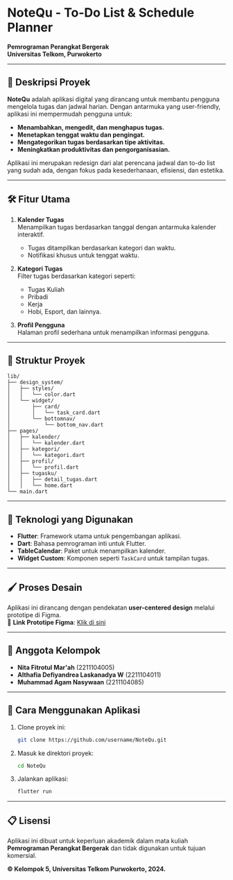 # NoteQu - To-Do List & Schedule Planner

**Pemrograman Perangkat Bergerak**  
**Universitas Telkom, Purwokerto**

---

## 🎯 **Deskripsi Proyek**

**NoteQu** adalah aplikasi digital yang dirancang untuk membantu pengguna mengelola tugas dan jadwal harian. Dengan antarmuka yang user-friendly, aplikasi ini mempermudah pengguna untuk:

- **Menambahkan, mengedit, dan menghapus tugas.**
- **Menetapkan tenggat waktu dan pengingat.**
- **Mengategorikan tugas berdasarkan tipe aktivitas.**
- **Meningkatkan produktivitas dan pengorganisasian.**

Aplikasi ini merupakan redesign dari alat perencana jadwal dan to-do list yang sudah ada, dengan fokus pada kesederhanaan, efisiensi, dan estetika.

---

## 🛠 **Fitur Utama**

1. **Kalender Tugas**  
   Menampilkan tugas berdasarkan tanggal dengan antarmuka kalender interaktif.

   - Tugas ditampilkan berdasarkan kategori dan waktu.
   - Notifikasi khusus untuk tenggat waktu.

2. **Kategori Tugas**  
   Filter tugas berdasarkan kategori seperti:

   - Tugas Kuliah
   - Pribadi
   - Kerja
   - Hobi, Esport, dan lainnya.

3. **Profil Pengguna**  
   Halaman profil sederhana untuk menampilkan informasi pengguna.

---

## 📂 **Struktur Proyek**

```plaintext
lib/
├── design_system/
│   ├── styles/
│   │   └── color.dart
│   └── widget/
│       ├── card/
│       │   └── task_card.dart
│       └── bottomnav/
│           └── bottom_nav.dart
├── pages/
│   ├── kalender/
│   │   └── kalender.dart
│   ├── kategori/
│   │   └── kategori.dart
│   ├── profil/
│   │   └── profil.dart
│   ├── tugasku/
│   │   ├── detail_tugas.dart
│   │   └── home.dart
└── main.dart
```

---

## 🚀 **Teknologi yang Digunakan**

- **Flutter**: Framework utama untuk pengembangan aplikasi.
- **Dart**: Bahasa pemrograman inti untuk Flutter.
- **TableCalendar**: Paket untuk menampilkan kalender.
- **Widget Custom**: Komponen seperti `TaskCard` untuk tampilan tugas.

---

## 🖌 **Proses Desain**

Aplikasi ini dirancang dengan pendekatan **user-centered design** melalui prototipe di Figma.  
📎 **Link Prototipe Figma**: [Klik di sini](https://www.figma.com/design/VMO0rkWHvzIzm1Dv4aFazc/PPB-05---NoteQu?node-id=356-2&t=0ffXqHHk9ImtoJYs-1)

---

## 👥 **Anggota Kelompok**

- **Nita Fitrotul Mar'ah** (2211104005)
- **Althafia Defiyandrea Laskanadya W** (2211104011)
- **Muhammad Agam Nasywaan** (2211104085)

---

## 📖 **Cara Menggunakan Aplikasi**

1. Clone proyek ini:
   ```bash
   git clone https://github.com/username/NoteQu.git
   ```
2. Masuk ke direktori proyek:
   ```bash
   cd NoteQu
   ```
3. Jalankan aplikasi:
   ```bash
   flutter run
   ```

---

## 📋 **Lisensi**

Aplikasi ini dibuat untuk keperluan akademik dalam mata kuliah **Pemrograman Perangkat Bergerak** dan tidak digunakan untuk tujuan komersial.

**© Kelompok 5, Universitas Telkom Purwokerto, 2024.**
